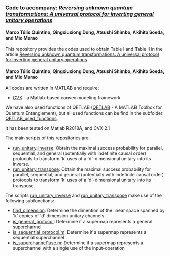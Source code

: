 ### Code to accompany: *[Reversing unknown quantum transformations: A universal protocol for inverting general unitary operations](https://arxiv.org/list/quant-ph/new)*
#### Marco Túlio Quintino, Qingxiuxiong Dong, Atsushi Shimbo, Akihito Soeda, and Mio Murao


This repository provides the codes used to obtain Table I and Table II in the article
[Reversing unknown quantum transformations: A universal protocol for inverting general unitary operations](https://arxiv.org/list/quant-ph/new)
#### Marco Túlio Quintino, Qingxiuxiong Dong, Atsushi Shimbo, Akihito Soeda, and Mio Murao

All codes are written in MATLAB and require:
- [CVX](http://cvxr.com/) - a Matlab-based convex modeling framework

We have also used functions of QETLAB ([QETLAB](http://www.qetlab.com/) - A MATLAB Toolbox for Quantum Entanglement), but all used functions can be find in the subfolder [QETLAB_used_functions](https://github.com/mtcq/unitary_inverse/tree/master/universal_unitary_inverse/QETLAB_used_functions).

It has been tested on Matlab R2018A, and CVX 2.1

The main scripts of this repositories are:

  - [run_unitary_inverse](https://github.com/mtcq/unitary_inverse/blob/master/universal_unitary_inverse/run_unitary_inverse.m): Obtain the maximal success probability for parallel, sequential, and general (potentially with indefinite causal order) protocols to transform 'k' uses of a 'd'-dimensional unitary into its inverse.
  - [run_unitary_transpose](https://github.com/mtcq/unitary_inverse/blob/master/universal_unitary_inverse/run_unitary_transpose.m): Obtain the maximal success probability for parallel, sequential, and general (potentially with indefinite causal order) protocols to transform 'k' uses of a 'd'-dimensional unitary into its transpose.
 
 
The scripts [run_unitary_inverse](https://github.com/mtcq/unitary_inverse/blob/master/universal_unitary_inverse/run_unitary_inverse.m) and  [run_unitary_transpose](https://github.com/mtcq/unitary_inverse/blob/master/universal_unitary_inverse/run_unitary_transpose.m) make use of the following subfunctions:

 - [find_dimension](https://github.com/mtcq/unitary_inverse/blob/master/universal_unitary_inverse/find_dimension.m): Determine the dimention of the linear space spanned by 'k' copies of 'd' dimension unitary channels
 - [is_general_protocol](https://github.com/mtcq/unitary_inverse/blob/master/universal_unitary_inverse/is_general_protocol.m): Determine if a supermap represents a general superchannel
  - [is_sequential_protocol.m](https://github.com/mtcq/unitary_inverse/blob/master/universal_unitary_inverse/is_sequential_protocol.m): Determine if a supermap represents a sequential superchannel
  - [is_superchannel1use.m](https://github.com/mtcq/unitary_inverse/blob/master/universal_unitary_inverse/is_superchannel1use.m): Determine if a supermap represents a superchannel with a single use of the input-operation

